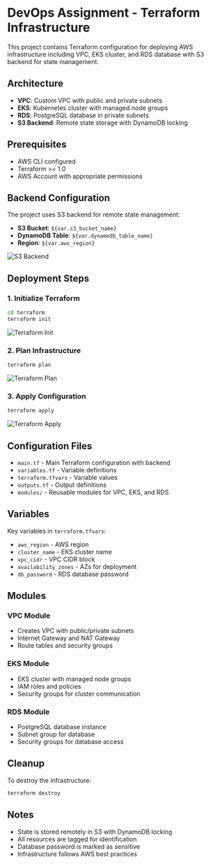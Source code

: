 # DevOps Assignment - Terraform Infrastructure

This project contains Terraform configuration for deploying AWS infrastructure including VPC, EKS cluster, and RDS database with S3 backend for state management.

## Architecture

- **VPC**: Custom VPC with public and private subnets
- **EKS**: Kubernetes cluster with managed node groups
- **RDS**: PostgreSQL database in private subnets
- **S3 Backend**: Remote state storage with DynamoDB locking

## Prerequisites

- AWS CLI configured
- Terraform >= 1.0
- AWS Account with appropriate permissions

## Backend Configuration

The project uses S3 backend for remote state management:
- **S3 Bucket**: `${var.s3_bucket_name}`
- **DynamoDB Table**: `${var.dynamodb_table_name}`
- **Region**: `${var.aws_region}`

![S3 Backend](images/s3-backend.png)

## Deployment Steps

### 1. Initialize Terraform

```bash
cd terraform
terraform init
```

![Terraform Init](images/terraform-init.png)

### 2. Plan Infrastructure

```bash
terraform plan
```

![Terraform Plan](images/terraform-plan.png)

### 3. Apply Configuration

```bash
terraform apply
```

![Terraform Apply](images/terraform-apply.png)

## Configuration Files

- `main.tf` - Main Terraform configuration with backend
- `variables.tf` - Variable definitions
- `terraform.tfvars` - Variable values
- `outputs.tf` - Output definitions
- `modules/` - Reusable modules for VPC, EKS, and RDS

## Variables

Key variables in `terraform.tfvars`:
- `aws_region` - AWS region
- `cluster_name` - EKS cluster name
- `vpc_cidr` - VPC CIDR block
- `availability_zones` - AZs for deployment
- `db_password` - RDS database password

## Modules

### VPC Module
- Creates VPC with public/private subnets
- Internet Gateway and NAT Gateway
- Route tables and security groups

### EKS Module
- EKS cluster with managed node groups
- IAM roles and policies
- Security groups for cluster communication

### RDS Module
- PostgreSQL database instance
- Subnet group for database
- Security groups for database access

## Cleanup

To destroy the infrastructure:

```bash
terraform destroy
```

## Notes

- State is stored remotely in S3 with DynamoDB locking
- All resources are tagged for identification
- Database password is marked as sensitive
- Infrastructure follows AWS best practices
